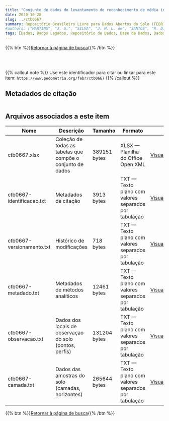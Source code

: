 ```yaml
---
title: "Conjunto de dados do levantamento de reconhecimento de média intensidade 'Levantamento de Reconhecimento de Média Intensidade dos Solos e Avaliação da Aptidão Agrícola das Terras da Área do Pólo Trombetas, Pará.'"
date: 2020-10-28
slug: ../ctb0667
summary: Repositório Brasileiro Livre para Dados Abertos do Solo (FEBR) | A febre dos dados de solo no Brasil
#authors: ["MARTINS", "J. S.", "SILVA", "J. M. L. de", "SANTOS", "R. D. dos", "SOARES", "A. F.", "LIMA", "A. A. C.", "gAMA", "J. R. N. F.", "SANTOS", "P. F.", "REGO", "R. S.", "BARRETO", "W. de O.", "DURIEZ", "M. A. de M.", "JOHAS", "R. A. L.", "ARAUJO", "W. S. de", "BLOISE", "R. M.", "DYNIA", "J. F.", "MOREIRA", "G. N. C.", "BASTOS", "T. X."]
tags: [Dados, Dados Legados, Repositório de Dados, Base de Dados, Dados Abertos]
---
```


<style>
div.alert > div {
    font-size: 0.8rem;
}
</style>

{{% btn %}}<a href="/febr/buscar/">Retornar à página de busca</a>{{% /btn %}}

<br>
<br>

{{% callout note %}}
Use este identificador para citar ou linkar para este item: `https://www.pedometria.org/febr/ctb0667`
{{% /callout %}}

## Metadados de citação

<table>
<!-- Fonte: https://gist.github.com/jfreels/6814721 -->
<script src="https://d3js.org/d3.v3.min.js" charset="utf-8"></script>
<!-- <script type='text/javascript' src='/febr/buscar/script.js'></script> -->
<script type='text/javascript'>
  d3.tsv('ctb0667-identificacao.txt',function (data) {
    var columns = ['campo', 'valor']
    tabulate(data, columns)
  })
</script>
</table>

## Arquivos associados a este item

<table style="width:100%">
  <thead>
    <tr>
      <th>Nome</th>
      <th>Descrição</th>
      <th>Tamanho</th>
      <th>Formato</th>
      <th></th>
    </tr>
  </thead>
  <tbody>
    <tr>
      <td>ctb0667.xlsx</td>
      <td>Coleção de todas as tabelas que compõe o conjunto de dados</td>
      <td>389151 bytes</td>
      <td>XLSX — Planilha do Office Open XML</td>
      <td><a href="https://cloud.utfpr.edu.br/index.php/s/Df6dhfzYJ1DDeso/download?path=%2Fctb0667&files=ctb0667.xlsx" class="btn btn-primary btn-block" role="button">Visualizar/Abrir</a></td>
    </tr>
    <tr>
      <td>ctb0667-identificacao.txt</td>
      <td>Metadados de citação</td>
      <td>3913 bytes</td>
      <td>TXT — Texto plano com valores separados por tabulação</td>
      <td><a href="https://cloud.utfpr.edu.br/index.php/s/Df6dhfzYJ1DDeso/download?path=%2Fctb0667&files=ctb0667-identificacao.txt" class="btn btn-primary btn-block" role="button">Visualizar/Abrir</a></td>
    </tr>
    <tr>
      <td>ctb0667-versionamento.txt</td>
      <td>Histórico de modificações</td>
      <td>718 bytes</td>
      <td>TXT — Texto plano com valores separados por tabulação</td>
      <td><a href="https://cloud.utfpr.edu.br/index.php/s/Df6dhfzYJ1DDeso/download?path=%2Fctb0667&files=ctb0667-versionamento.txt" class="btn btn-primary btn-block" role="button">Visualizar/Abrir</a></td>
    </tr>
    <tr>
      <td>ctb0667-metadado.txt</td>
      <td>Metadados de métodos analíticos</td>
      <td>12461 bytes</td>
      <td>TXT — Texto plano com valores separados por tabulação</td>
      <td><a href="https://cloud.utfpr.edu.br/index.php/s/Df6dhfzYJ1DDeso/download?path=%2Fctb0667&files=ctb0667-metadado.txt" class="btn btn-primary btn-block" role="button">Visualizar/Abrir</a></td>
    </tr>
    <tr>
      <td>ctb0667-observacao.txt</td>
      <td>Dados dos locais de observação do solo (pontos, perfis)</td>
      <td>131204 bytes</td>
      <td>TXT — Texto plano com valores separados por tabulação</td>
      <td><a href="https://cloud.utfpr.edu.br/index.php/s/Df6dhfzYJ1DDeso/download?path=%2Fctb0667&files=ctb0667-observacao.txt" class="btn btn-primary btn-block" role="button">Visualizar/Abrir</a></td>
    </tr>
    <tr>
      <td>ctb0667-camada.txt</td>
      <td>Dados das amostras do solo (camadas, horizontes)</td>
      <td>265644 bytes</td>
      <td>TXT — Texto plano com valores separados por tabulação</td>
      <td><a href="https://cloud.utfpr.edu.br/index.php/s/Df6dhfzYJ1DDeso/download?path=%2Fctb0667&files=ctb0667-camada.txt" class="btn btn-primary btn-block" role="button">Visualizar/Abrir</a></td>
    </tr>
  </tbody>
</table>

{{% btn %}}<a href="/febr/buscar/">Retornar à página de busca</a>{{% /btn %}}

